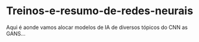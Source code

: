 # Treinos-e-resumo-de-redes-neurais
Aqui é aonde vamos alocar modelos de IA de diversos tópicos do CNN as GANS...
